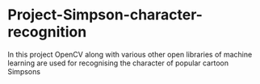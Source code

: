 # Project-Simpson-character-recognition
In this project OpenCV along with various other open libraries of machine learning  are used for recognising the character of popular cartoon Simpsons
